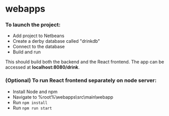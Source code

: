# webapps

### To launch the project:
* Add project to Netbeans
* Create a derby database called "drinkdb"
* Connect to the database
* Build and run

This should build both the backend and the React frontend.
The app can be accessed at **localhost:8080/drink**.

### (Optional) To run React frontend separately on node server:
* Install Node and npm
* Navigate to %root%\webapps\src\main\webapp
* Run ```npm install```
* Run ```npm run start```
